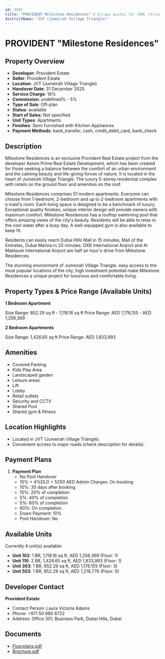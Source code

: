 ```yaml
---
id: 1591
title: "PROVIDENT Milestone Residences" # Escape quotes for YAML string
districtName: "JVT (Jumeirah Village Triangle)"
---
```


# PROVIDENT "Milestone Residences"

## Property Overview
- **Developer**: Provident Estate
- **Seller**: Provident Estate
- **Location**: JVT (Jumeirah Village Triangle)
- **Handover Date**: 31 December 2025
- **Service Charge**: 16%
- **Commission**: undefined% - 5%
- **Type of Sale**: Off-plan
- **Status**: available
- **Start of Sales**: Not specified
- **Unit Types**: Apartments
- **Finishes**: Semi Furnished with Kitchen Appliances
- **Payment Methods**: bank_transfer, cash, credit_debit_card, bank_check

## Description
Milestone Residences is an exclusive Provident Real Estate project from the developer Axiom Prime Real Estate Development, which has been created for those seeking a balance between the comfort of an urban environment and the calming beauty and life-giving forces of nature. It is located in the heart of Jumeirah Village Triangle. The luxury 5-storey residential complex with retails on the ground floor and amenities on the roof. 

Milestone Residences comprises 51 modern apartments. Everyone can choose from 1-bedroom, 2-bedroom and up to 2-bedroom apartments with a maid's room. Each living space is designed to be a benchmark of luxury. Exceptional quality finishes, unique interior design will provide owners with maximum comfort. Milestone Residences has a rooftop swimming pool that offers amazing views of the city's beauty. Residents will be able to relax in the cool water after a busy day. A well-equipped gym is also available to keep fit.

Residents can easily reach Dubai Hills Mall in 15 minutes, Mall of the Emirates, Dubai Marina in 20 minutes. DXB International Airport and Al Maktoum International Airport are half an hour's drive from Milestone Residences.

The stunning environment of Jumeirah Village Triangle, easy access to the most popular locations of the city, high investment potential make Milestone Residences a unique project for luxurious and comfortable living.

## Property Types & Price Range (Available Units)
**1 Bedroom Apartment**

Size Range: 852.29 sq ft - 1,118.16 sq ft
Price Range: AED 1,176,155 - AED 1,256,369

**2 Bedroom Apartments**

Size Range: 1,426.65 sq ft
Price Range: AED 1,833,993

## Amenities
- Covered Parking
- Kids Play Area
- Landscaped garden
- Leisure areas
- Lift
- Lobby
- Retail outlets
- Security and CCTV
- Shared Pool
- Shared gym & fitness

## Location Highlights
- Located in JVT (Jumeirah Village Triangle).
- Convenient access to major roads (check description for details).

## Payment Plans
1. **Payment Plan**
   - No Post Handover
   - 10% + 4%DLD + 5250 AED Admin Charges: On booking
   - 10%: 30 days after booking
   - 10%: 20% of completion
   - 5%: 40% of completion
   - 5%: 60% of completion
   - 60%: On completion
   - Down Payment: 10%
   - Post Handover: No

## Available Units
Currently 4 unit(s) available:
- **Unit 102**: 1 BR, 1,118.16 sq ft, AED 1,256,369 (Floor: 1)
- **Unit 110**: 2 BR, 1,426.65 sq ft, AED 1,833,993 (Floor: 1)
- **Unit 303**: 1 BR, 852.29 sq ft, AED 1,176,155 (Floor: 3)
- **Unit 503**: 1 BR, 852.29 sq ft, AED 1,218,770 (Floor: 5)

## Developer Contact
**Provident Estate**
- Contact Person: Laura Victoria Adams
- Phone: +971 50 980 6722
- Address: Office 301, Business Park, Dubai Hills, Dubai

## Documents
- [Floorplans.pdf](https://cdn.geniemap.net/2024/04/05/cVegcpL7c0ugLRdaBIFMMQpPUOo0gBhiboxh9k7M.pdf)
- [Brochure.pdf](https://cdn.geniemap.net/2024/04/16/vBFlFDBRPtxk0aZFaKkfL1JCTZg742uQJDrGqOQT.pdf)
